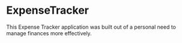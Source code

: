 # ExpenseTracker
This Expense Tracker application was built out of a personal need to manage finances more effectively. 
